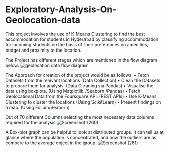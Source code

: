 # Exploratory-Analysis-On-Geolocation-data
This project involves the use of K-Means Clustering to find the best accommodation for students in Hyderabad by classifying accommodation for incoming students on the basis of their preferences on amenities, budget and proximity to the location.

The Project has different stages which are mentioned in the flow diagram below:
![geolocation data flow diagram](https://github.com/Rohan1540/Exploratory-Analysis-On-Geolocation-data/assets/96494363/ce99b0e5-ec3c-4404-afd9-519f30aed2a6)

The Approach for creation of the project would be as follows:
• Fetch Datasets from the relevant locations (Data Collection)
• Clean the Datasets to prepare them for analysis. (Data Cleaning via Pandas)
• Visualise the data using boxplots. (Using Matplotlib /Seaborn /Pandas)
• Fetch Geolocational Data from the Foursquare API. (REST APIs)
• Use K-Means Clustering to cluster the locations (Using ScikitLearn)
• Present findings on a map. (Using Folium/Seaborn)

Out of 70 different Columns selecting the most necessary data columns required for the analysis
![Screenshot (260)](https://github.com/Rohan1540/Exploratory-Analysis-On-Geolocation-data/assets/96494363/a7fcb509-8ca2-4240-8839-be1c02b963fc)


A Box-plot graph can be helpful to look at distributed groups. It can tell us at glance where the population is concentrated, and how the outliers are as compare to the average object in the group.
![Screenshot (261)](https://github.com/Rohan1540/Exploratory-Analysis-On-Geolocation-data/assets/96494363/0f69f9ec-77b4-4a52-9773-04ac211b02f7)


